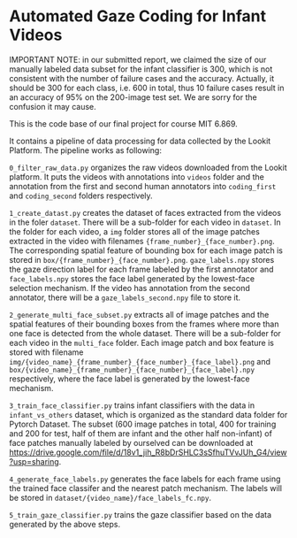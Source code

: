 # Automated Gaze Coding for Infant Videos
IMPORTANT NOTE: in our submitted report, we claimed the size of our manually labeled data subset for the infant classifier is 300, which is not consistent with the number of failure cases and the accuracy. Actually, it should be 300 for each class, i.e. 600 in total, thus 10 failure cases result in an accuracy of 95% on the 200-image test set. We are sorry for the confusion it may cause.

This is the code base of our final project for course MIT 6.869.

It contains a pipeline of data processing for data collected by the Lookit Platform. The pipeline works as following:

`0_filter_raw_data.py` organizes the raw videos downloaded from the Lookit platform. It puts the videos with annotations into `videos` folder and the annotation from the first and second human annotators into `coding_first` and `coding_second` folders respectively.

`1_create_datast.py` creates the dataset of faces extracted from the videos in the foler `dataset`. There will be a sub-folder for each video in `dataset`. In the folder for each video, a `img` folder stores all of the image patches extracted in the video with filenames `{frame_number}_{face_number}.png`. The corresponding spatial feature of bounding box for each image patch is stored in `box/{frame_number}_{face_number}.png`. `gaze_labels.npy` stores the gaze direction label for each frame labeled by the first annotator and `face_labels.npy` stores the face label generated by the lowest-face selection mechanism. If the video has annotation from the second annotator, there will be a `gaze_labels_second.npy` file to store it.

`2_generate_multi_face_subset.py` extracts all of image patches and the spatial features of their bounding boxes from the frames where more than one face is detected from the whole dataset. There will be a sub-folder for each video in the `multi_face` folder. Each image patch and box feature is stored with filename `img/{video_name}_{frame_number}_{face_number}_{face_label}.png` and `box/{video_name}_{frame_number}_{face_number}_{face_label}.npy` respectively, where the face label is generated by the lowest-face mechanism.

`3_train_face_classifier.py` trains infant classifiers with the data in `infant_vs_others` dataset, which is organized as the standard data folder for Pytorch Dataset. The subset (600 image patches in total, 400 for training and 200 for test, half of them are infant and the other half non-infant) of face patches manually labeled by ourselved can be downloaded at https://drive.google.com/file/d/18v1_jih_R8bDrSHLC3sSfhuTVvJUh_G4/view?usp=sharing. 

`4_generate_face_labels.py` generates the face labels for each frame using the trained face classifer and the nearest patch mechanism. The labels will be stored in `dataset/{video_name}/face_labels_fc.npy`.

`5_train_gaze_classifier.py` trains the gaze classifier based on the data generated by the above steps.
